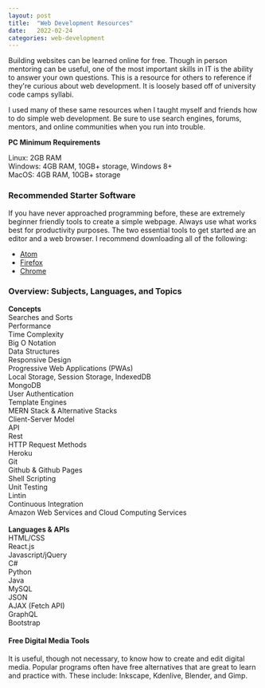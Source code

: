 ```yaml
---
layout:	post
title:	"Web Development Resources"
date: 	2022-02-24
categories: web-development
---
```


Building websites can be learned online for free. Though in person mentoring can be useful, one of the most important skills in IT is the ability to answer your own questions. This is a resource for others to reference if they're curious about web development. It is loosely based off of university code camps syllabi.

I used many of these same resources when I taught myself and friends how to do simple web development. Be sure to use search engines, forums, mentors, and online communities when you run into trouble.

**PC Minimum Requirements**

Linux: 2GB RAM \
Windows: 4GB RAM, 10GB+ storage, Windows 8+ <br> 
MacOS: 4GB RAM, 10GB+ storage 

### Recommended Starter Software
If you have never approached programming before, these are extremely beginner friendly tools to create a simple webpage. Always use what works best for productivity purposes. The two essential tools to get started are an editor and a web browser. I recommend downloading all of the following:
- [Atom](https://atom.io/)
- [Firefox](https://www.mozilla.org/en-US/firefox/new/)
- [Chrome](https://www.google.com/chrome/index.html)

### Overview: Subjects, Languages, and Topics

**Concepts** \
Searches and Sorts \
Performance \
Time Complexity \
Big O Notation \
Data Structures \
Responsive Design \
Progressive Web Applications (PWAs) \
Local Storage, Session Storage, IndexedDB \
MongoDB \
User Authentication \
Template Engines \
MERN Stack & Alternative Stacks \
Client-Server Model \
API \
Rest \
HTTP Request Methods \
Heroku \
Git \
Github & Github Pages \
Shell Scripting \
Unit Testing \
Lintin \
Continuous Integration \
Amazon Web Services and Cloud Computing Services \
 \
**Languages & APIs** \
HTML/CSS \
React.js \
Javascript/jQuery \
C# \
Python \
Java \
MySQL \
JSON \
AJAX (Fetch API) \
GraphQL \
Bootstrap 

#### Free Digital Media Tools
It is useful, though not necessary, to know how to create and edit digital media. Popular programs often have free alternatives that are great to learn and practice with. These include: Inkscape, Kdenlive, Blender, and Gimp.
